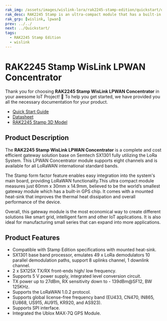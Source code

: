 ```yaml
---
rak_img: /assets/images/wislink-lora/rak2245-stamp-edition/quickstart/overview/RAK2245-Stamp_home.png
rak_desc: RAK2245 Stamp is an ultra-compact module that has a built-in GPS chip. It comes with a mounted heat-sink that improves the thermal heat dissipation and overall performance of the device. The Stamp form factor feature enables easy integration into the system's mainboard.
rak_grp: [wislink, lpwan]
prev: ../../
next: ../Quickstart/
tags:
  - RAK2245 Stamp Edition
  - wislink
---
```


# RAK2245 Stamp WisLink LPWAN Concentrator

Thank you for choosing **RAK2245 Stamp WisLink LPWAN Concentrator** in your awesome IoT Project! 🎉 To help you get started, we have provided you all the necessary documentation for your product.

* [Quick Start Guide](../Quickstart/)
* [Datasheet](../Datasheet/)
* [RAK2245 Stamp 3D Model](https://downloads.rakwireless.com/3D_File/WisLink/PWB-RAK2245.stp)


<!-- <rk-img
  src="/assets/images/wislink-lora/rak2245-stamp-edition/datasheet/overview/r8b1kuz7nsyovmac80kq.png"
  width="60%"
  caption="RAK2245 WisLink LPWAN Concentrator"
/> -->

## Product Description

The **RAK2245 Stamp WisLink LPWAN Concentrator** is a complete and cost efficient gateway solution base on Semtech SX1301 fully utilizing the LoRa System. This LPWAN Concentrator module supports eight channels and is available for all LoRaWAN international standard bands.

The Stamp form factor feature enables easy integration into the system's main board, providing LoRaWAN functionality.This ultra compact module measures just 60mm x 30mm x 14.9mm, believed to be the world’s smallest gateway module which has a built-in GPS chip. It comes with a mounted heat-sink that improves the thermal heat dissipation and overall performance of the device.

Overall, this gateway module is the most economical way to create different solutions like smart grid, intelligent farm and other IoT applications. It is also ideal for manufacturing small series that can expand into more applications.

<!-- <rk-btn
  src="../quickstart/"
  label="Get Started with RAK2245 Stamp WisLink LPWAN Concentrator"
/> -->

## Product Features

- Compatible with Stamp Edition specifications with mounted heat-sink.
- SX1301 base band processor, emulates 49 x LoRa demodulators 10 parallel demodulation paths, support 8 uplinks channel, 1 downlink channel.
- 2 x SX125X TX/RX front-ends high/ low frequency.
- Supports 5 V power supply, integrated level conversion circuit.
- TX power up to 27dBm, RX sensitivity down to - 139dBm@SF12, BW 125KHz.
- Supports the LoRaWAN 1.0.2 protocol.
- Supports global license-free frequency band (EU433, CN470, IN865, EU868, US915, AU915, KR920,  and AS923).
- Supports SPI interface.
- Integrated the Ublox MAX-7Q GPS Module.
